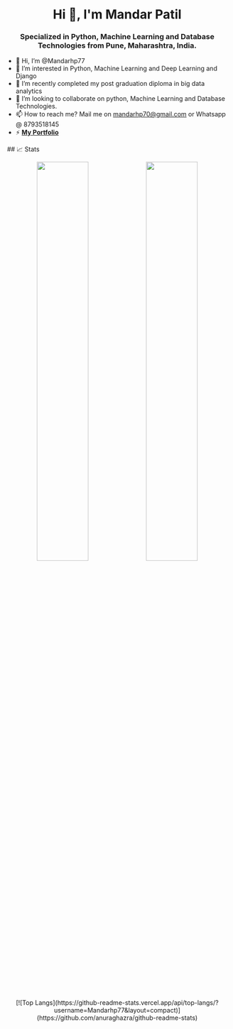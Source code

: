 <h1 align="center">Hi 👋, I'm Mandar Patil</h1>
<h3 align="center">Specialized in Python, Machine Learning and Database Technologies from Pune, Maharashtra, India.</h3>

- 👋 Hi, I’m @Mandarhp77
- 👀 I’m interested in Python, Machine Learning and Deep Learning and Django
- 🌱 I’m recently completed my post graduation diploma in big data analytics
- 💞️ I’m looking to collaborate on python, Machine Learning and Database Technologies.
- 📫 How to reach me? Mail me on mandarhp70@gmail.com or Whatsapp @ 8793518145
- ⚡ **[My Portfolio](https://mandarhp77.github.io/staticweb/)**

<img src="static/assets/img/44.png" class="img-fluid" alt="">
## 📈 Stats
<p align="center">
	<img width="48%" src="https://github-readme-stats.vercel.app/api?username=Mandarhp77&show_icons=true&theme=highcontrast" />
        <img width="48%" src="https://github-readme-streak-stats.herokuapp.com/?user=Mandarhp77&theme=highcontrast" />
</p>

<p align="center">
[![Top Langs](https://github-readme-stats.vercel.app/api/top-langs/?username=Mandarhp77&layout=compact)](https://github.com/anuraghazra/github-readme-stats)
</p>



<!---
Mandarhp77/Mandarhp77 is a ✨ special ✨ repository because its `README.md` (this file) appears on your GitHub profile.
You can click the Preview link to take a look at your changes.
--->
